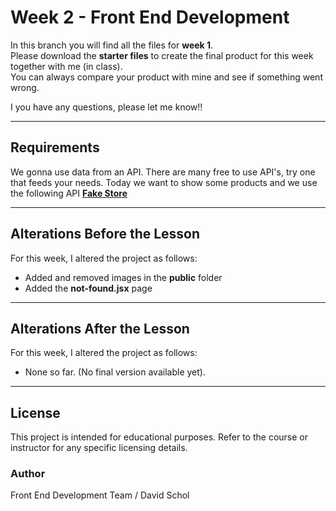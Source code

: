 # Week 2 - Front End Development

In this branch you will find all the files for **week 1**.\
Please download the **starter files** to create the final product for
this week together with me (in class).\
You can always compare your product with mine and see if something went
wrong.

I you have any questions, please let me know!!

------------------------------------------------------------------------

## Requirements

We gonna use data from an API. There are many free to use API's, try one that feeds your needs.
Today we want to show some products and we use the following API **[Fake Store](https://fakestoreapi.com/products)**

------------------------------------------------------------------------

## Alterations Before the Lesson

For this week, I altered the project as follows:

-   Added and removed images in the **public** folder
-   Added the **not-found.jsx** page

------------------------------------------------------------------------

## Alterations After the Lesson

For this week, I altered the project as follows:

-   None so far. (No final version available yet).

------------------------------------------------------------------------

## License

This project is intended for educational purposes.
Refer to the course or instructor for any specific licensing details.

### Author

Front End Development Team / David Schol
